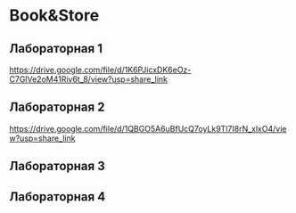 # Book&Store
## Лабораторная 1
https://drive.google.com/file/d/1K6PJicxDK6eOz-C7GlVe2oM41Riv6t_8/view?usp=share_link

## Лабораторная 2
https://drive.google.com/file/d/1QBGO5A6uBfUcQ7oyLk9Tl7I8rN_xlxO4/view?usp=share_link

## Лабораторная 3


## Лабораторная 4

